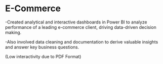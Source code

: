 # E-Commerce
-Created analytical and interactive dashboards in Power BI to analyze performance of a leading e-commerce client, driving data-driven     decision making. 

-Also involved data cleaning and documentation to derive valuable insights and answer key business questions.

(Low interactivity due to PDF Format)

